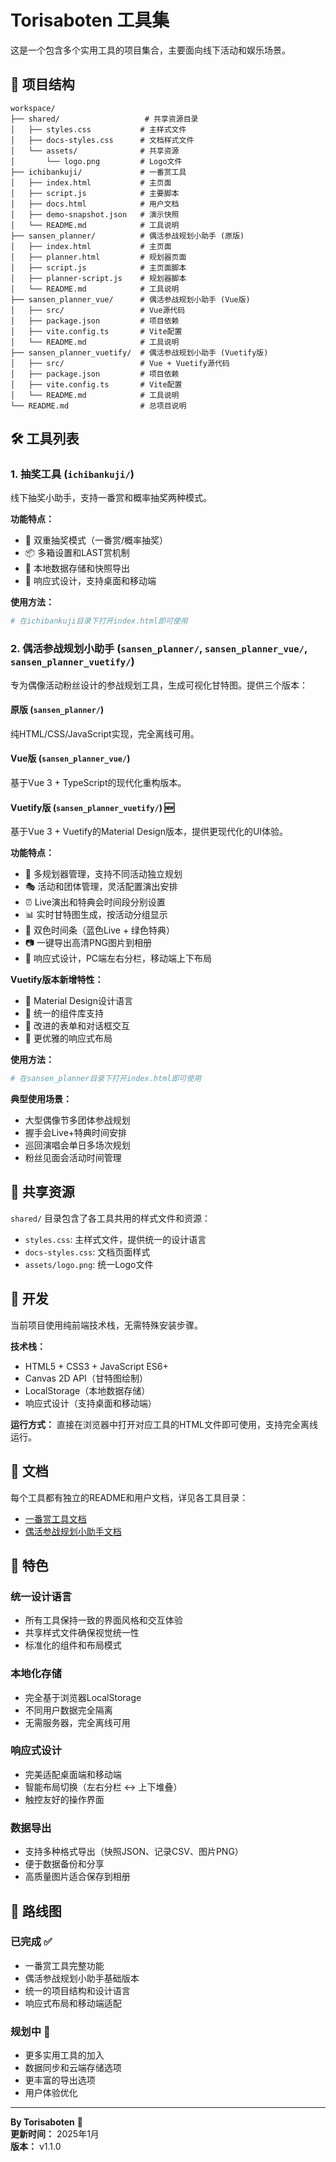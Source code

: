 # Torisaboten 工具集

这是一个包含多个实用工具的项目集合，主要面向线下活动和娱乐场景。

## 📁 项目结构

```
workspace/
├── shared/                   # 共享资源目录
│   ├── styles.css           # 主样式文件
│   ├── docs-styles.css      # 文档样式文件
│   └── assets/              # 共享资源
│       └── logo.png         # Logo文件
├── ichibankuji/             # 一番赏工具
│   ├── index.html           # 主页面
│   ├── script.js            # 主要脚本
│   ├── docs.html            # 用户文档
│   ├── demo-snapshot.json   # 演示快照
│   └── README.md            # 工具说明
├── sansen_planner/          # 偶活参战规划小助手 (原版)
│   ├── index.html           # 主页面
│   ├── planner.html         # 规划器页面
│   ├── script.js            # 主页面脚本
│   ├── planner-script.js    # 规划器脚本
│   └── README.md            # 工具说明
├── sansen_planner_vue/      # 偶活参战规划小助手 (Vue版)
│   ├── src/                 # Vue源代码
│   ├── package.json         # 项目依赖
│   ├── vite.config.ts       # Vite配置
│   └── README.md            # 工具说明
├── sansen_planner_vuetify/  # 偶活参战规划小助手 (Vuetify版)
│   ├── src/                 # Vue + Vuetify源代码
│   ├── package.json         # 项目依赖
│   ├── vite.config.ts       # Vite配置
│   └── README.md            # 工具说明
└── README.md                # 总项目说明
```

## 🛠️ 工具列表

### 1. 抽奖工具 (`ichibankuji/`)
线下抽奖小助手，支持一番赏和概率抽奖两种模式。

**功能特点：**
- 🎯 双重抽奖模式（一番赏/概率抽奖）
- 📦 多箱设置和LAST赏机制
- 💾 本地数据存储和快照导出
- 📱 响应式设计，支持桌面和移动端

**使用方法：**
```bash
# 在ichibankuji目录下打开index.html即可使用
```

### 2. 偶活参战规划小助手 (`sansen_planner/`, `sansen_planner_vue/`, `sansen_planner_vuetify/`)
专为偶像活动粉丝设计的参战规划工具，生成可视化甘特图。提供三个版本：

#### 原版 (`sansen_planner/`)
纯HTML/CSS/JavaScript实现，完全离线可用。

#### Vue版 (`sansen_planner_vue/`)
基于Vue 3 + TypeScript的现代化重构版本。

#### Vuetify版 (`sansen_planner_vuetify/`) 🆕
基于Vue 3 + Vuetify的Material Design版本，提供更现代化的UI体验。

**功能特点：**
- 📅 多规划器管理，支持不同活动独立规划
- 🎭 活动和团体管理，灵活配置演出安排
- ⏰ Live演出和特典会时间段分别设置
- 📊 实时甘特图生成，按活动分组显示
- 🎨 双色时间条（蓝色Live + 绿色特典）
- 📷 一键导出高清PNG图片到相册
- 📱 响应式设计，PC端左右分栏，移动端上下布局

**Vuetify版本新增特性：**
- 🎨 Material Design设计语言
- 🧩 统一的组件库支持
- 🔧 改进的表单和对话框交互
- 🎯 更优雅的响应式布局

**使用方法：**
```bash
# 在sansen_planner目录下打开index.html即可使用
```

**典型使用场景：**
- 大型偶像节多团体参战规划
- 握手会Live+特典时间安排
- 巡回演唱会单日多场次规划
- 粉丝见面会活动时间管理

## 🎨 共享资源

`shared/` 目录包含了各工具共用的样式文件和资源：
- `styles.css`: 主样式文件，提供统一的设计语言
- `docs-styles.css`: 文档页面样式
- `assets/logo.png`: 统一Logo文件

## 🚀 开发

当前项目使用纯前端技术栈，无需特殊安装步骤。

**技术栈：**
- HTML5 + CSS3 + JavaScript ES6+
- Canvas 2D API（甘特图绘制）
- LocalStorage（本地数据存储）
- 响应式设计（支持桌面和移动端）

**运行方式：**
直接在浏览器中打开对应工具的HTML文件即可使用，支持完全离线运行。

## 📖 文档

每个工具都有独立的README和用户文档，详见各工具目录：

- [一番赏工具文档](ichibankuji/README.md)
- [偶活参战规划小助手文档](sansen_planner/README.md)

## 🌟 特色

### 统一设计语言
- 所有工具保持一致的界面风格和交互体验
- 共享样式文件确保视觉统一性
- 标准化的组件和布局模式

### 本地化存储
- 完全基于浏览器LocalStorage
- 不同用户数据完全隔离
- 无需服务器，完全离线可用

### 响应式设计
- 完美适配桌面端和移动端
- 智能布局切换（左右分栏 ↔ 上下堆叠）
- 触控友好的操作界面

### 数据导出
- 支持多种格式导出（快照JSON、记录CSV、图片PNG）
- 便于数据备份和分享
- 高质量图片适合保存到相册

## 🎯 路线图

### 已完成 ✅
- 一番赏工具完整功能
- 偶活参战规划小助手基础版本
- 统一的项目结构和设计语言
- 响应式布局和移动端适配

### 规划中 🚧
- 更多实用工具的加入
- 数据同步和云端存储选项
- 更丰富的导出选项
- 用户体验优化

---

**By Torisaboten** 🌸  
**更新时间：** 2025年1月  
**版本：** v1.1.0 